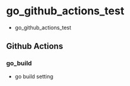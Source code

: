 # go_github_actions_test
  - go_github_actions_test

## Github Actions

### go_build
- go build setting